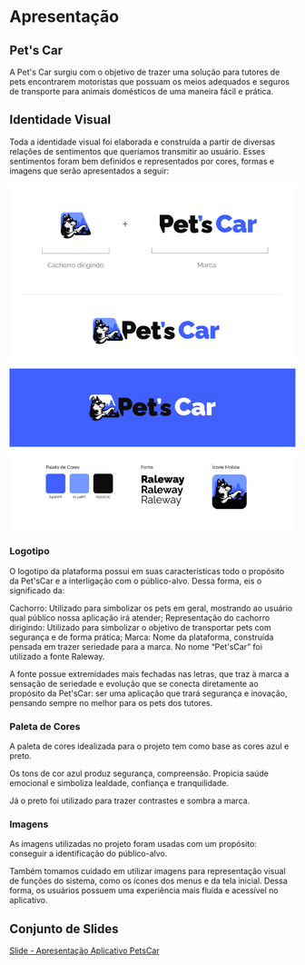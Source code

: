 # Apresentação

## Pet's Car

A Pet's Car surgiu com o objetivo de trazer uma solução para tutores de pets encontrarem motoristas que possuam os meios adequados e seguros de transporte para animais domésticos de uma maneira fácil e prática.

## Identidade Visual

Toda a identidade visual foi elaborada e construída a partir de diversas relações de sentimentos que queríamos transmitir ao usuário. Esses sentimentos foram bem definidos e representados por cores, formas e imagens que serão apresentados a seguir:

![Identidade PetsCar](/docs/img/identidade-petscar.png)

### Logotipo

O logotipo da plataforma possui em suas características todo o propósito da Pet'sCar e a interligação com o público-alvo. Dessa forma, eis o significado da:

Cachorro: Utilizado para simbolizar os pets em geral, mostrando ao usuário qual público nossa aplicação irá atender;
Representação do cachorro dirigindo: Utilizado para simbolizar o objetivo de transportar pets com segurança e de forma prática;
Marca: Nome da plataforma, construída pensada em trazer seriedade para a marca.
No nome “Pet'sCar” foi utilizado a fonte Raleway.

A fonte possue extremidades mais fechadas nas letras, que traz à marca a sensação de seriedade e evolução que se conecta diretamente ao propósito da Pet'sCar: ser uma aplicação que trará segurança e inovação, pensando sempre no melhor para os pets dos tutores.

### Paleta de Cores

A paleta de cores idealizada para o projeto tem como base as cores azul e preto.

Os tons de cor azul produz segurança, compreensão. Propicia saúde emocional e simboliza lealdade, confiança e tranquilidade.

Já o preto foi utilizado para trazer contrastes e sombra a marca.

### Imagens

As imagens utilizadas no projeto foram usadas com um propósito: conseguir a identificação do público-alvo.

Também tomamos cuidado em utilizar imagens para representação visual de funções do sistema, como os ícones dos menus e da tela inicial. Dessa forma, os usuários possuem uma experiência mais fluida e acessível no aplicativo.

## Conjunto de Slides

[Slide - Apresentação Aplicativo PetsCar](/presentation/Apresenta%C3%A7%C3%A3o%20-%20Aplicativo%20PetsCar.pdf)
